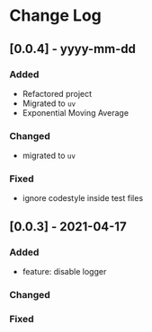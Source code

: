 
# Change Log

## [0.0.4] - yyyy-mm-dd

### Added

- Refactored project
- Migrated to `uv`
- Exponential Moving Average

### Changed

- migrated to `uv`

### Fixed

- ignore codestyle inside test files

## [0.0.3] - 2021-04-17

### Added

- feature: disable logger

### Changed

### Fixed